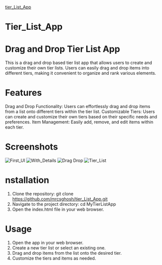 [tier_List_App](https://chandrashekhar080.github.io/tier_List_App/)
# Tier_List_App
# Drag and Drop Tier List App
 This is a drag and drop based tier list app that allows users to create and customize their own tier lists. Users can easily drag and drop items into different tiers, making it convenient 
 to organize and rank various elements.

# Features
Drag and Drop Functionality: Users can effortlessly drag and drop items from a list onto different tiers within the tier list.
Customizable Tiers: Users can create and customize their own tiers based on their specific needs and preferences.
Item Management: Easily add, remove, and edit items within each tier.

# Screenshots
![First_UI](https://github.com/user-attachments/assets/145fea5c-48cb-4757-9fd2-9241186c2983)
![With_Details](https://github.com/user-attachments/assets/3cf867e5-2d61-4ff4-ae1b-755aaf39dd48)
![Drag Drop](https://github.com/user-attachments/assets/2cfe423f-d2bf-47cf-9fd5-7eea12149b5f)
![Tier_List](https://github.com/user-attachments/assets/77c2fd81-799e-434b-9c13-eabb2e07577d)

# nstallation
1. Clone the repository: git clone https://github.com/mrcsghosh/tier_List_App.git
2. Navigate to the project directory: cd MyTierListApp
3. Open the index.html file in your web browser.

# Usage
1. Open the app in your web browser.
2. Create a new tier list or select an existing one.
3. Drag and drop items from the list onto the desired tier.
4. Customize the tiers and items as needed.
